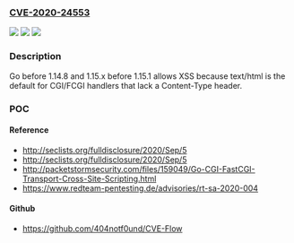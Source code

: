 ### [CVE-2020-24553](https://cve.mitre.org/cgi-bin/cvename.cgi?name=CVE-2020-24553)
![](https://img.shields.io/static/v1?label=Product&message=n%2Fa&color=blue)
![](https://img.shields.io/static/v1?label=Version&message=n%2Fa&color=blue)
![](https://img.shields.io/static/v1?label=Vulnerability&message=n%2Fa&color=brighgreen)

### Description

Go before 1.14.8 and 1.15.x before 1.15.1 allows XSS because text/html is the default for CGI/FCGI handlers that lack a Content-Type header.

### POC

#### Reference
- http://seclists.org/fulldisclosure/2020/Sep/5
- http://seclists.org/fulldisclosure/2020/Sep/5
- http://packetstormsecurity.com/files/159049/Go-CGI-FastCGI-Transport-Cross-Site-Scripting.html
- https://www.redteam-pentesting.de/advisories/rt-sa-2020-004

#### Github
- https://github.com/404notf0und/CVE-Flow

